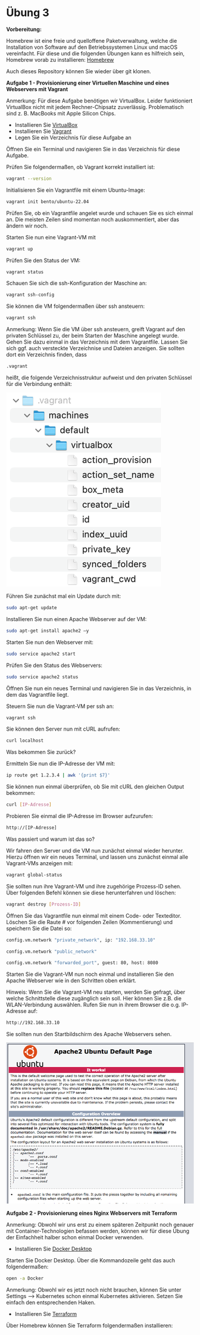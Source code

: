 # Übung 3

**Vorbereitung:**

Homebrew ist eine freie und quelloffene Paketverwaltung, welche die Installation von Software auf den Betriebssystemen Linux und macOS vereinfacht. Für diese und die folgenden Übungen kann es hilfreich sein, Homebrew vorab zu installieren: [Homebrew](https://brew.sh/) 

Auch dieses Repository können Sie wieder über git klonen.

**Aufgabe 1 - Provisionierung einer Virtuellen Maschine und eines Webservers mit Vagrant**

Anmerkung: Für diese Aufgabe benötigen wir VirtualBox. Leider funktioniert VirtualBox nicht mit jedem Rechner-Chipsatz zuverlässig. Problematisch sind z. B. MacBooks mit Apple Silicon Chips.

- Installieren Sie [VirtualBox](https://www.virtualbox.org/)
- Installieren Sie [Vagrant](https://developer.hashicorp.com/vagrant/install)
- Legen Sie ein Verzeichnis für diese Aufgabe an

Öffnen Sie ein Terminal und navigieren Sie in das Verzeichnis für diese Aufgabe.  

Prüfen Sie folgendermaßen, ob Vagrant korrekt installiert ist:  

   ```bash
vagrant --version
   ```
Initialisieren Sie ein Vagrantfile mit einem Ubuntu-Image:

   ```bash
vagrant init bento/ubuntu-22.04
   ```
Prüfen Sie, ob ein Vagrantfile angelet wurde und schauen Sie es sich einmal an. Die meisten Zeilen sind momentan noch auskommentiert, aber das ändern wir noch.  

Starten Sie nun eine Vagrant-VM mit

   ```bash
vagrant up
   ```

Prüfen Sie den Status der VM:

   ```bash
vagrant status
   ```

Schauen Sie sich die ssh-Konfiguration der Maschine an:

   ```bash
vagrant ssh-config
   ```

Sie können die VM folgendermaßen über ssh ansteuern:

   ```bash
vagrant ssh
   ```
Anmerkung: Wenn Sie die VM über ssh ansteuern, greift Vagrant auf den privaten Schlüssel zu, der beim Starten der Maschine angelegt wurde. Gehen Sie dazu einmal in das Verzeichnis mit dem Vagrantfile. Lassen Sie sich ggf. auch versteckte Verzeichnise und Dateien anzeigen. Sie sollten dort ein Verzeichnis finden, dass

   ```bash
.vagrant
   ```
heißt, die folgende Verzeichnisstruktur aufweist und den privaten Schlüssel für die Verbindung enthält:

![ssh_v_private_key.png](ssh_v_private_key.png)

Führen Sie zunächst mal ein Update durch mit:

   ```bash
sudo apt-get update
   ```
Installieren Sie nun einen Apache Webserver auf der VM:

   ```bash
sudo apt-get install apache2 –y
   ```

Starten Sie nun den Webserver mit:

   ```bash
sudo service apache2 start
   ```
Prüfen Sie den Status des Webservers:
   ```bash
sudo service apache2 status
   ```
Öffnen Sie nun ein neues Terminal und navigieren Sie in das Verzeichnis, in dem das Vagrantfile liegt.

Steuern Sie nun die Vagrant-VM per ssh an:

   ```bash
vagrant ssh
   ```
Sie können den Server nun mit cURL aufrufen:

   ```bash
curl localhost
   ```

Was bekommen Sie zurück?  

Ermitteln Sie nun die IP-Adresse der VM mit:

   ```bash
ip route get 1.2.3.4 | awk '{print $7}'

   ```
Sie können nun einmal überprüfen, ob Sie mit cURL den gleichen Output bekommen:

   ```bash
curl [IP-Adresse]
   ```
Probieren Sie einmal die IP-Adresse im Browser aufzurufen:

   ```bash
http://[IP-Adresse]
   ```
Was passiert und warum ist das so?  

Wir fahren den Server und die VM nun zunächst einmal wieder herunter. Hierzu öffnen wir ein neues Terminal, und lassen uns zunächst einmal alle Vagrant-VMs anzeigen mit:

   ```bash
vagrant global-status

   ```
Sie sollten nun ihre Vagrant-VM und ihre zugehörige Prozess-ID sehen. Über folgenden Befehl können sie diese herunterfahren und löschen:

   ```bash
vagrant destroy [Prozess-ID]

   ```
Öffnen Sie das Vagrantfile nun einmal mit einem Code- oder Texteditor. Löschen Sie die Raute # vor folgenden Zeilen (Kommentierung) und speichern Sie die Datei so:

   ```bash
config.vm.network "private_network", ip: "192.168.33.10"

   ```
   ```bash
config.vm.network "public_network"

   ```
   ```bash
config.vm.network "forwarded_port", guest: 80, host: 8080

   ```
Starten Sie die Vagrant-VM nun noch einmal und installieren Sie den Apache Webserver wie in den Schritten oben erklärt.  

Hinweis: Wenn Sie die Vagrant-VM neu starten, werden Sie gefragt, über welche Schnittstelle diese zugänglich sein soll. Hier können Sie z.B. die WLAN-Verbindung auswählen. Rufen Sie nun in ihrem Browser die o.g. IP-Adresse auf:
```bash
http://192.168.33.10
```
Sie sollten nun den Startbildschirm des Apache Webservers sehen.

![apache2.png](apache2.png)




**Aufgabe 2 - Provisionierung eines Nginx Webservers mit Terraform**

Anmerkung: Obwohl wir uns erst zu einem späteren Zeitpunkt noch genauer mit Container-Technologien befassen werden, können wir für diese Übung der Einfachheit halber schon einmal Docker verwenden.  

- Installieren Sie [Docker Desktop](https://www.docker.com/products/docker-desktop/)

Starten Sie Docker Desktop. Über die Kommandozeile geht das auch folgendermaßen:

   ```bash
open -a Docker
   ```

Anmerkung: Obwohl wir es jetzt noch nicht brauchen, können Sie unter Settings --> Kubernetes schon einmal Kubernetes aktivieren. Setzen Sie einfach den entsprechenden Haken.  

- Installieren Sie [Terraform](https://www.terraform.io/)

Über Homebrew können Sie Terraform folgendermaßen installieren:




